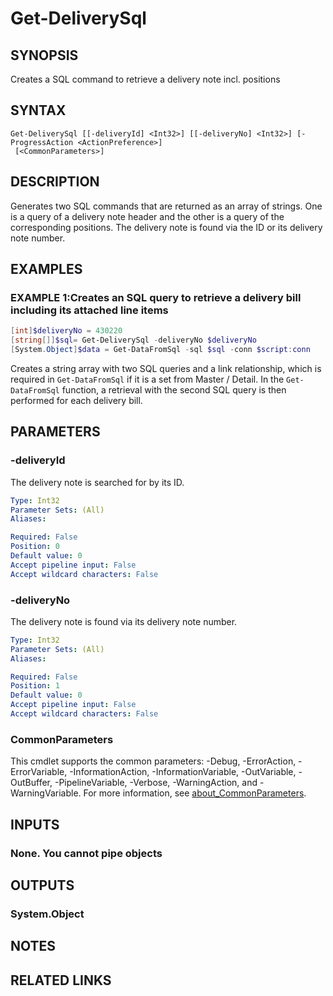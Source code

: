 ﻿---
external help file: EulandaConnect-help.xml
Module Name: EulandaConnect
online version: https://github.com/Eulanda/EulandaConnect/blob/master/docs/Get-DeliverySql.md
schema: 2.0.0
lastMod: 2024-03-19T06:27:25
---

# Get-DeliverySql

## SYNOPSIS
Creates a SQL command to retrieve a delivery note incl. positions

## SYNTAX

```
Get-DeliverySql [[-deliveryId] <Int32>] [[-deliveryNo] <Int32>] [-ProgressAction <ActionPreference>]
 [<CommonParameters>]
```

## DESCRIPTION
Generates two SQL commands that are returned as an array of strings. One is a query of a delivery note header and the other is a query of the corresponding positions. The delivery note is found via the ID or its delivery note number.

## EXAMPLES

### EXAMPLE 1:Creates an SQL query to retrieve a delivery bill including its attached line items
```powershell
[int]$deliveryNo = 430220
[string[]]$sql= Get-DeliverySql -deliveryNo $deliveryNo
[System.Object]$data = Get-DataFromSql -sql $sql -conn $script:conn
```

Creates a string array with two SQL queries and a link relationship, which is required in `Get-DataFromSql` if it is a set from Master / Detail. In the `Get-DataFromSql` function, a retrieval with the second SQL query is then performed for each delivery bill.

## PARAMETERS

### -deliveryId
The delivery note is searched for by its ID.

```yaml
Type: Int32
Parameter Sets: (All)
Aliases:

Required: False
Position: 0
Default value: 0
Accept pipeline input: False
Accept wildcard characters: False
```

### -deliveryNo
The delivery note is found via its delivery note number.

```yaml
Type: Int32
Parameter Sets: (All)
Aliases:

Required: False
Position: 1
Default value: 0
Accept pipeline input: False
Accept wildcard characters: False
```


### CommonParameters
This cmdlet supports the common parameters: -Debug, -ErrorAction, -ErrorVariable, -InformationAction, -InformationVariable, -OutVariable, -OutBuffer, -PipelineVariable, -Verbose, -WarningAction, and -WarningVariable. For more information, see [about_CommonParameters](http://go.microsoft.com/fwlink/?LinkID=113216).

## INPUTS

### None. You cannot pipe objects
## OUTPUTS

### System.Object
## NOTES

## RELATED LINKS


